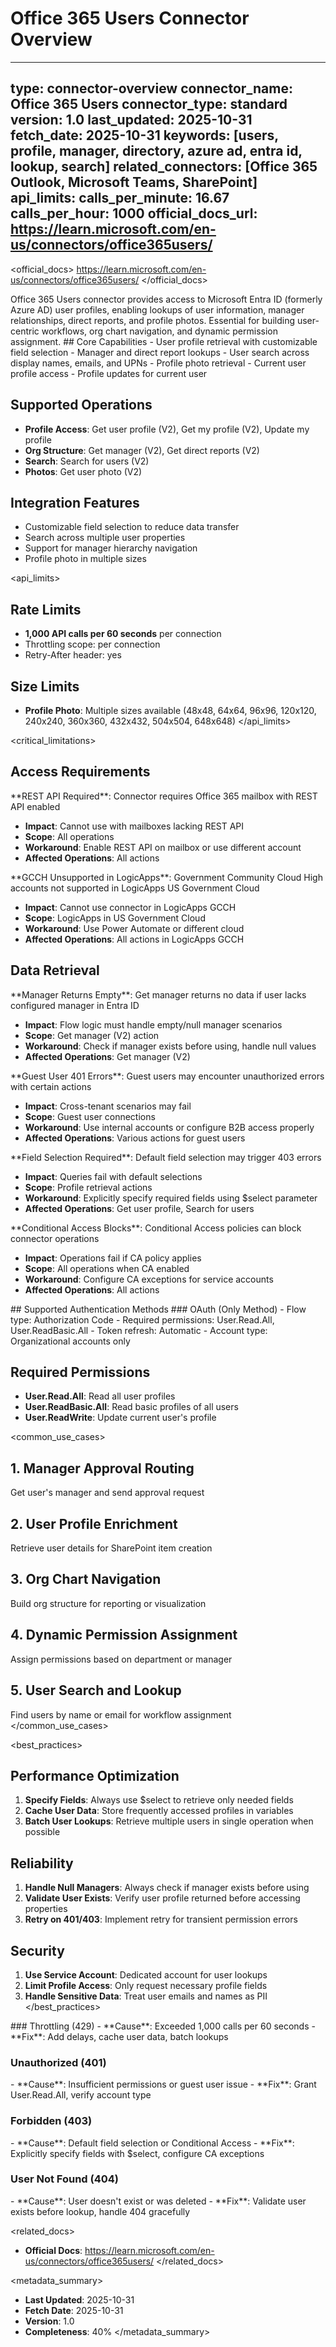 # Office 365 Users Connector Overview

---
type: connector-overview
connector_name: Office 365 Users
connector_type: standard
version: 1.0
last_updated: 2025-10-31
fetch_date: 2025-10-31
keywords: [users, profile, manager, directory, azure ad, entra id, lookup, search]
related_connectors: [Office 365 Outlook, Microsoft Teams, SharePoint]
api_limits:
  calls_per_minute: 16.67
  calls_per_hour: 1000
official_docs_url: https://learn.microsoft.com/en-us/connectors/office365users/
---

<official_docs>
https://learn.microsoft.com/en-us/connectors/office365users/
</official_docs>

<description>
Office 365 Users connector provides access to Microsoft Entra ID (formerly Azure AD) user profiles, enabling lookups of user information, manager relationships, direct reports, and profile photos. Essential for building user-centric workflows, org chart navigation, and dynamic permission assignment.
</description>

<capabilities>
## Core Capabilities
- User profile retrieval with customizable field selection
- Manager and direct report lookups
- User search across display names, emails, and UPNs
- Profile photo retrieval
- Current user profile access
- Profile updates for current user

## Supported Operations
- **Profile Access**: Get user profile (V2), Get my profile (V2), Update my profile
- **Org Structure**: Get manager (V2), Get direct reports (V2)
- **Search**: Search for users (V2)
- **Photos**: Get user photo (V2)

## Integration Features
- Customizable field selection to reduce data transfer
- Search across multiple user properties
- Support for manager hierarchy navigation
- Profile photo in multiple sizes
</capabilities>

<api_limits>
## Rate Limits
- **1,000 API calls per 60 seconds** per connection
- Throttling scope: per connection
- Retry-After header: yes

## Size Limits
- **Profile Photo**: Multiple sizes available (48x48, 64x64, 96x96, 120x120, 240x240, 360x360, 432x432, 504x504, 648x648)
</api_limits>

<critical_limitations>
## Access Requirements

<limitation id="lim-001" severity="high">
**REST API Required**: Connector requires Office 365 mailbox with REST API enabled

- **Impact**: Cannot use with mailboxes lacking REST API
- **Scope**: All operations
- **Workaround**: Enable REST API on mailbox or use different account
- **Affected Operations**: All actions
</limitation>

<limitation id="lim-002" severity="high">
**GCCH Unsupported in LogicApps**: Government Community Cloud High accounts not supported in LogicApps US Government Cloud

- **Impact**: Cannot use connector in LogicApps GCCH
- **Scope**: LogicApps in US Government Cloud
- **Workaround**: Use Power Automate or different cloud
- **Affected Operations**: All actions in LogicApps GCCH
</limitation>

## Data Retrieval

<limitation id="lim-003" severity="medium">
**Manager Returns Empty**: Get manager returns no data if user lacks configured manager in Entra ID

- **Impact**: Flow logic must handle empty/null manager scenarios
- **Scope**: Get manager (V2) action
- **Workaround**: Check if manager exists before using, handle null values
- **Affected Operations**: Get manager (V2)
</limitation>

<limitation id="lim-004" severity="medium">
**Guest User 401 Errors**: Guest users may encounter unauthorized errors with certain actions

- **Impact**: Cross-tenant scenarios may fail
- **Scope**: Guest user connections
- **Workaround**: Use internal accounts or configure B2B access properly
- **Affected Operations**: Various actions for guest users
</limitation>

<limitation id="lim-005" severity="medium">
**Field Selection Required**: Default field selection may trigger 403 errors

- **Impact**: Queries fail with default selections
- **Scope**: Profile retrieval actions
- **Workaround**: Explicitly specify required fields using $select parameter
- **Affected Operations**: Get user profile, Search for users
</limitation>

<limitation id="lim-006" severity="low">
**Conditional Access Blocks**: Conditional Access policies can block connector operations

- **Impact**: Operations fail if CA policy applies
- **Scope**: All operations when CA enabled
- **Workaround**: Configure CA exceptions for service accounts
- **Affected Operations**: All actions
</limitation>
</critical_limitations>

<authentication>
## Supported Authentication Methods
### OAuth (Only Method)
- Flow type: Authorization Code
- Required permissions: User.Read.All, User.ReadBasic.All
- Token refresh: Automatic
- Account type: Organizational accounts only

## Required Permissions
- **User.Read.All**: Read all user profiles
- **User.ReadBasic.All**: Read basic profiles of all users
- **User.ReadWrite**: Update current user's profile
</authentication>

<common_use_cases>
## 1. Manager Approval Routing
Get user's manager and send approval request

## 2. User Profile Enrichment
Retrieve user details for SharePoint item creation

## 3. Org Chart Navigation
Build org structure for reporting or visualization

## 4. Dynamic Permission Assignment
Assign permissions based on department or manager

## 5. User Search and Lookup
Find users by name or email for workflow assignment
</common_use_cases>

<best_practices>
## Performance Optimization
1. **Specify Fields**: Always use $select to retrieve only needed fields
2. **Cache User Data**: Store frequently accessed profiles in variables
3. **Batch User Lookups**: Retrieve multiple users in single operation when possible

## Reliability
1. **Handle Null Managers**: Always check if manager exists before using
2. **Validate User Exists**: Verify user profile returned before accessing properties
3. **Retry on 401/403**: Implement retry for transient permission errors

## Security
1. **Use Service Account**: Dedicated account for user lookups
2. **Limit Profile Access**: Only request necessary profile fields
3. **Handle Sensitive Data**: Treat user emails and names as PII
</best_practices>

<troubleshooting>
### Throttling (429)
<error id="err-429" http_code="429">
- **Cause**: Exceeded 1,000 calls per 60 seconds
- **Fix**: Add delays, cache user data, batch lookups
</error>

### Unauthorized (401)
<error id="err-401" http_code="401">
- **Cause**: Insufficient permissions or guest user issue
- **Fix**: Grant User.Read.All, verify account type
</error>

### Forbidden (403)
<error id="err-403" http_code="403">
- **Cause**: Default field selection or Conditional Access
- **Fix**: Explicitly specify fields with $select, configure CA exceptions
</error>

### User Not Found (404)
<error id="err-404" http_code="404">
- **Cause**: User doesn't exist or was deleted
- **Fix**: Validate user exists before lookup, handle 404 gracefully
</error>
</troubleshooting>

<related_docs>
- **Official Docs**: https://learn.microsoft.com/en-us/connectors/office365users/
</related_docs>

<metadata_summary>
- **Last Updated**: 2025-10-31
- **Fetch Date**: 2025-10-31
- **Version**: 1.0
- **Completeness**: 40%
</metadata_summary>
